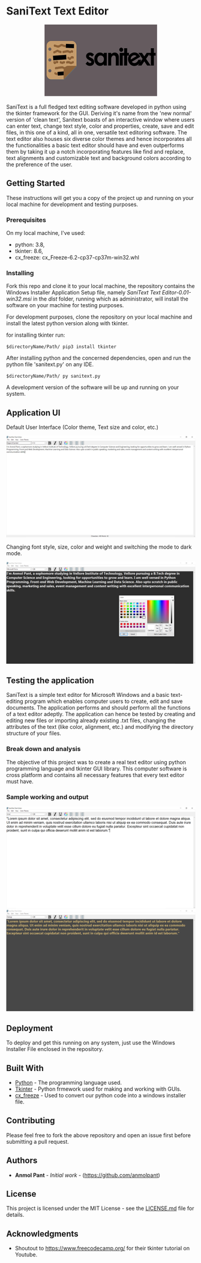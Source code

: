 # SaniText Text Editor

<div align="center">
<img src="https://github.com/anmolpant/SaniText/blob/master/Screenshots/sanitext.png" >
</div>

<br>
SaniText is a full fledged text editing software developed in python using the tkinter framework for the GUI. Deriving it's name from the 'new normal' version of 'clean text', Sanitext boasts of an interactive window where users can enter text, change text style, color and properties, create, save and edit files, in this one of a kind, all in one, versatile text editoring software. The text editor also houses six diverse color themes and hence incorporates all the functionalities a basic text editor should have and even outperforms them by taking it up a notch incorporating features like find and replace, text alignments and customizable text and background colors according to the preference of the user.

## Getting Started

These instructions will get you a copy of the project up and running on your local machine for development and testing purposes.

### Prerequisites

On my local machine, I've used: 
* python: 3.8, 
* tkinter: 8.6,
* cx_freeze: cx_Freeze-6.2-cp37-cp37m-win32.whl

### Installing

Fork this repo and clone it to your local machine, the repository contains the Windows Installer Application Setup file, namely *SaniText Text Editor-0.01-win32.msi* in the *dist* folder, running which as administrator, will install the software on your machine for testing purposes.

For development purposes, clone the repository on your local machine and install the latest python version along with tkinter. 

for installing tkinter run:

```
$directoryName/Path/ pip3 install tkinter
```

After installing python and the concerned dependencies, open and run the python file 'sanitext.py' on any IDE.

```
$directoryName/Path/ py sanitext.py
```
A development version of the software will be up and running on your system.

## Application UI

Default User Interface (Color theme, Text size and color, etc.)

![Output Image](https://github.com/anmolpant/SaniText/blob/master/Screenshots/screenshot1.PNG)

Changing font style, size, color and weight and switching the mode to dark mode.

![Output Image](https://github.com/anmolpant/SaniText/blob/master/Screenshots/screenshot2.PNG)

## Testing the application

SaniText is a simple text editor for Microsoft Windows and a basic text-editing program which enables computer users to create, edit and save documents. The application performs and should perform all the functions of a text editor adeptly. The application can hence be tested by creating and editing new files or importing already existing .txt files, changing the attributes of the text (like color, alignment, etc.) and modifying the directory structure of your files.

### Break down and analysis

The objective of this project was to create a real text editor using python programming language and tkinter GUI library. This computer software is cross platform and contains all necessary features that every text editor must have.

### Sample working and output 

![Output Image](https://github.com/anmolpant/SaniText/blob/master/Screenshots/screenshot4.PNG)
![Output Image](https://github.com/anmolpant/SaniText/blob/master/Screenshots/screenshot3.PNG)

## Deployment

To deploy and get this running on any system, just use the Windows Installer File enclosed in the repository.

## Built With

* [Python](https://www.python.org/) - The programming language used.
* [Tkinter](https://docs.python.org/3/library/tkinter.html) - Python frmework used for making and working with GUIs.
* [cx_freeze](https://cx-freeze.readthedocs.io/en/latest/) - Used to convert our python code into a windows installer file.

## Contributing

Please feel free to fork the above repository and open an issue first before submitting a pull request. 

## Authors

* **Anmol Pant** - *Initial work* - (https://github.com/anmolpant)

## License

This project is licensed under the MIT License - see the [LICENSE.md](LICENSE.md) file for details.

## Acknowledgments

* Shoutout to https://www.freecodecamp.org/ for their tkinter tutorial on Youtube.


